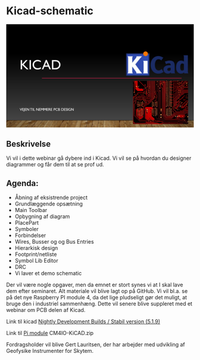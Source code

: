 # Kicad-schematic
![Kicad](https://github.com/gert-lauritsen/Kicad-schematic/blob/master/Kicad.jpg)
## Beskrivelse
Vi vil i dette webinar gå dybere ind i Kicad. Vi vil se på hvordan du designer diagrammer og får dem til at se prof ud. 

## Agenda:

+ Åbning af eksistrende project
+ Grundlæggende opsætning
+ Main Toolbar
+ Opbygning af diagram
+ PlacePart
+ Symboler
+ Forbindelser
+ Wires, Busser og og Bus Entries
+ Hierarkisk design
+ Footprint/netliste
+ Symbol Lib Editor
+ DRC
+ Vi laver et demo schematic

Der vil være nogle opgaver, men da emnet er stort synes vi at I skal lave dem efter seminaret. Alt materiale vil blive lagt op på GitHub. Vi vil bl.a. se på det nye Raspberry PI module 4, da det lige pludseligt gør det muligt, at bruge den i industriel sammenhæng. Dette vil senere blive suppleret med et webinar om PCB delen af Kicad.

Link til kicad
[Nightly Development Builds / Stabil version (5.1.9)](https://kicad.org/download/)

Link til [Pi module](https://datasheets.raspberrypi.org/license.html) CM4IO-KiCAD.zip

Fordragsholder vil blive Gert Lauritsen, der har arbejder med udvikling af Geofysike Instrumenter for Skytem.
